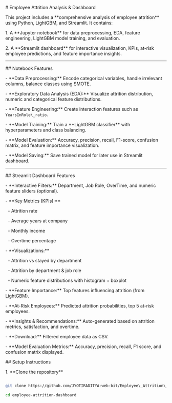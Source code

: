 \# Employee Attrition Analysis \& Dashboard



This project includes a \*\*comprehensive analysis of employee attrition\*\* using Python, LightGBM, and Streamlit. It contains:



1\. A \*\*Jupyter notebook\*\* for data preprocessing, EDA, feature engineering, LightGBM model training, and evaluation.

2\. A \*\*Streamlit dashboard\*\* for interactive visualization, KPIs, at-risk employee predictions, and feature importance insights.





---



\## Notebook Features



\- \*\*Data Preprocessing:\*\* Encode categorical variables, handle irrelevant columns, balance classes using SMOTE.  

\- \*\*Exploratory Data Analysis (EDA):\*\* Visualize attrition distribution, numeric and categorical feature distributions.  

\- \*\*Feature Engineering:\*\* Create interaction features such as `YearsInRole\_ratio`.  

\- \*\*Model Training:\*\* Train a \*\*LightGBM classifier\*\* with hyperparameters and class balancing.  

\- \*\*Model Evaluation:\*\* Accuracy, precision, recall, F1-score, confusion matrix, and feature importance visualization.  

\- \*\*Model Saving:\*\* Save trained model for later use in Streamlit dashboard.



---



\## Streamlit Dashboard Features



\- \*\*Interactive Filters:\*\* Department, Job Role, OverTime, and numeric feature sliders (optional).  

\- \*\*Key Metrics (KPIs):\*\*  

&nbsp; - Attrition rate  

&nbsp; - Average years at company  

&nbsp; - Monthly income  

&nbsp; - Overtime percentage  

\- \*\*Visualizations:\*\*  

&nbsp; - Attrition vs stayed by department  

&nbsp; - Attrition by department \& job role  

&nbsp; - Numeric feature distributions with histogram + boxplot  

\- \*\*Feature Importance:\*\* Top features influencing attrition (from LightGBM).  

\- \*\*At-Risk Employees:\*\* Predicted attrition probabilities, top 5 at-risk employees.  

\- \*\*Insights \& Recommendations:\*\* Auto-generated based on attrition metrics, satisfaction, and overtime.  

\- \*\*Download:\*\* Filtered employee data as CSV.  

\- \*\*Model Evaluation Metrics:\*\* Accuracy, precision, recall, F1 score, and confusion matrix displayed.







\## Setup Instructions



1\. \*\*Clone the repository\*\*



```bash

git clone https://github.com/JYOTIRADITYA-web-bit/Employee\_Attrition\_Analysis

cd employee-attrition-dashboard

